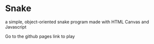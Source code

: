 # Snake

a simple, object-oriented snake program made with HTML Canvas and Javascript

Go to the github pages link to play